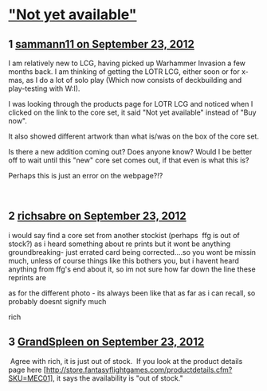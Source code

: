 # [&quot;Not yet available&quot;](https://community.fantasyflightgames.com/topic/71582-not-yet-available/)

## 1 [sammann11 on September 23, 2012](https://community.fantasyflightgames.com/topic/71582-not-yet-available/?do=findComment&comment=698787)

I am relatively new to LCG, having picked up Warhammer Invasion a few months back. I am thinking of getting the LOTR LCG, either soon or for x-mas, as I do a lot of solo play (Which now consists of deckbuilding and play-testing with W:I).

I was looking through the products page for LOTR LCG and noticed when I clicked on the link to the core set, it said "Not yet available" instead of "Buy now".

It also showed different artwork than what is/was on the box of the core set.

Is there a new addition coming out? Does anyone know? Would I be better off to wait until this "new" core set comes out, if that even is what this is?

Perhaps this is just an error on the webpage?!?

 

## 2 [richsabre on September 23, 2012](https://community.fantasyflightgames.com/topic/71582-not-yet-available/?do=findComment&comment=698792)

i would say find a core set from another stockist (perhaps  ffg is out of stock?) as i heard something about re prints but it wont be anything groundbreaking- just errated card being corrected….so you wont be missin much, unless of course things like this bothers you, but i havent heard anything from ffg's end about it, so im not sure how far down the line these reprints are

as for the different photo - its always been like that as far as i can recall, so probably doesnt signify much

rich

## 3 [GrandSpleen on September 23, 2012](https://community.fantasyflightgames.com/topic/71582-not-yet-available/?do=findComment&comment=698841)

 Agree with rich, it is just out of stock.  If you look at the product details page here [http://store.fantasyflightgames.com/productdetails.cfm?SKU=MEC01], it says the availability is "out of stock."

